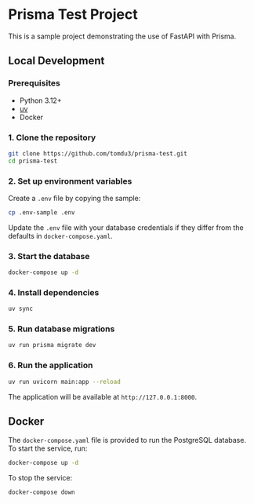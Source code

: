 # Prisma Test Project

This is a sample project demonstrating the use of FastAPI with Prisma.

## Local Development

### Prerequisites

- Python 3.12+
- [uv](https://github.com/astral-sh/uv)
- Docker

### 1. Clone the repository

```bash
git clone https://github.com/tomdu3/prisma-test.git
cd prisma-test
```

### 2. Set up environment variables

Create a `.env` file by copying the sample:

```bash
cp .env-sample .env
```

Update the `.env` file with your database credentials if they differ from the defaults in `docker-compose.yaml`.

### 3. Start the database

```bash
docker-compose up -d
```

### 4. Install dependencies

```bash
uv sync
```

### 5. Run database migrations

```bash
uv run prisma migrate dev
```

### 6. Run the application

```bash
uv run uvicorn main:app --reload
```

The application will be available at `http://127.0.0.1:8000`.

## Docker

The `docker-compose.yaml` file is provided to run the PostgreSQL database. To start the service, run:

```bash
docker-compose up -d
```

To stop the service:

```bash
docker-compose down
```
